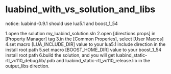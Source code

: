 # luabind_with_vs_solution_and_libs

notice: luabind-0.9.1 should use lua5.1 and boost_1_54

1.open the solution my_luabind_solution.sln
2.open [directions.props] in [Property Manager] tag
3.in the [Common Properies], select [User Macros]
4.set macro [LUA_INCLUDE_DIR] value to your lua5.1 include direction in the install root path
5.set macro [BOOST_HOME_DIR] value to your boost_1_54 install root path
6.build the solution, and you will 
  get luabind_static-rtl_vc110_debug.lib/.pdb
  and luabind_static-rtl_vc110_release.lib
  in the output_libs direction.
